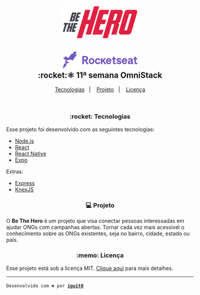 <h1 align="center">
    <img alt="Semana OmniStack" src=".github/logo.svg" width="200px" />
</h1>

<h2 align="center">

  <img alt="Semana OmniStack" src=".github/rocket.svg" width="200px" />
  <br/>
  :rocket:⚛ 11ª semana OmniStack
</h2>


<p align="center">
  <a href="#rocket-tecnologias">Tecnologias</a>&nbsp;&nbsp;&nbsp;|&nbsp;&nbsp;&nbsp;
  <a href="#-projeto">Projeto</a>&nbsp;&nbsp;&nbsp;|&nbsp;&nbsp;&nbsp;
  <a href="#memo-licença">Licença</a>
</p>

<br>

<h3 align="center">:rocket: Tecnologias</h3>

Esse projeto foi desenvolvido com as seguintes tecnologias:

- [Node.js](https://nodejs.org/en/)
- [React](https://reactjs.org)
- [React Native](https://facebook.github.io/react-native/)
- [Expo](https://expo.io/)

Extras:

- [Express](https://expressjs.com/pt-br/)
- [KnexJS](http://knexjs.org/)

<h3 align="center">💻 Projeto</h3>

O **Be The Hero** é um projeto que visa conectar pessoas interessadas em ajudar ONGs com campanhas abertas. Tornar cada vez mais acessivel o conhecimento sobre as ONGs existentes, seja no bairro, cidade, estado ou país.

<h3 align="center">:memo: Licença</h3>

Esse projeto está sob a licença MIT. [Clique aqui](LICENSE.md) para mais detalhes.

---

<code>Desenvolvido com ❤️ por **[iguit0](https://github.com/iguit0)**</code>
